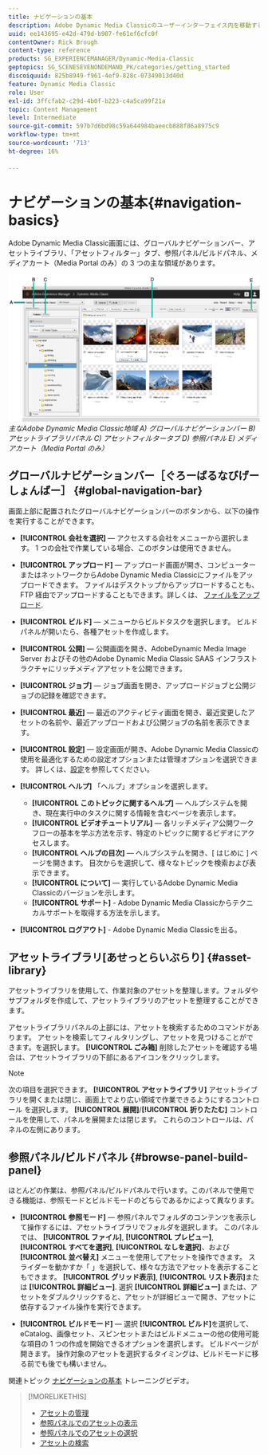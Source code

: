 ```yaml
---
title: ナビゲーションの基本
description: Adobe Dynamic Media Classicのユーザーインターフェイス内を移動する方法について説明します。
uuid: ee143695-e42d-479d-b907-fe61ef6cfc0f
contentOwner: Rick Brough
content-type: reference
products: SG_EXPERIENCEMANAGER/Dynamic-Media-Classic
geptopics: SG_SCENESEVENONDEMAND_PK/categories/getting_started
discoiquuid: 825b8949-f961-4ef9-828c-07349013d40d
feature: Dynamic Media Classic
role: User
exl-id: 3ffcfab2-c29d-4b0f-b223-c4a5ca99f21a
topic: Content Management
level: Intermediate
source-git-commit: 597b7d6bd98c59a644984baeecb888f86a8975c9
workflow-type: tm+mt
source-wordcount: '713'
ht-degree: 16%

---
```


# ナビゲーションの基本{#navigation-basics}

Adobe Dynamic Media Classic画面には、グローバルナビゲーションバー、アセットライブラリ、「アセットフィルター」タブ、参照パネル/ビルドパネル、メディアカート（Media Portal のみ）の 3 つの主な領域があります。

![ナビゲーションの基本](/help/using/assets/gs_navigation_basics_popup_popup.png)
*主なAdobe Dynamic Media Classic地域*
*A) グローバルナビゲーションバー B) アセットライブラリパネル C) アセットフィルタータブ D) 参照パネル E) メディアカート（Media Portal のみ）*

## グローバルナビゲーションバー［ぐろーばるなびげーしょんばー］ {#global-navigation-bar}

画面上部に配置されたグローバルナビゲーションバーのボタンから、以下の操作を実行することができます。

* **[!UICONTROL 会社を選択]**  — アクセスする会社をメニューから選択します。 1 つの会社で作業している場合、このボタンは使用できません。

* **[!UICONTROL アップロード]**  — アップロード画面が開き、コンピューターまたはネットワークからAdobe Dynamic Media Classicにファイルをアップロードできます。 ファイルはデスクトップからアップロードすることも、FTP 経由でアップロードすることもできます。詳しくは、 [ファイルをアップロード](/help/using/uploading-files.md).

* **[!UICONTROL ビルド]**  — メニューからビルドタスクを選択します。 ビルドパネルが開いたら、各種アセットを作成します。

* **[!UICONTROL 公開]**  — 公開画面を開き、AdobeDynamic Media Image Server およびその他のAdobe Dynamic Media Classic SAAS インフラストラクチャにリッチメディアアセットを公開できます。

* **[!UICONTROL ジョブ]**  — ジョブ画面を開き、アップロードジョブと公開ジョブの記録を確認できます。

* **[!UICONTROL 最近]**  — 最近のアクティビティ画面を開き、最近変更したアセットの名前や、最近アップロードおよび公開ジョブの名前を表示できます。

* **[!UICONTROL 設定]**  — 設定画面が開き、Adobe Dynamic Media Classicの使用を最適化するための設定オプションまたは管理オプションを選択できます。 詳しくは、[設定](/help/using/setup-basics.md)を参照してください。

* **[!UICONTROL ヘルプ]** 「ヘルプ」オプションを選択します。

   * **[!UICONTROL このトピックに関するヘルプ]**  — ヘルプシステムを開き、現在実行中のタスクに関する情報を含むページを表示します。
   * **[!UICONTROL ビデオチュートリアル]**  — 各リッチメディア公開ワークフローの基本を学ぶ方法を示す、特定のトピックに関するビデオにアクセスします。
   * **[!UICONTROL ヘルプの目次]**  — ヘルプシステムを開き、[ はじめに ] ページを開きます。 目次からを選択して、様々なトピックを検索および表示できます。
   * **[!UICONTROL について]**  — 実行しているAdobe Dynamic Media Classicのバージョンを示します。
   * **[!UICONTROL サポート]** - Adobe Dynamic Media Classicからテクニカルサポートを取得する方法を示します。

* **[!UICONTROL ログアウト]** - Adobe Dynamic Media Classicを出る。

## アセットライブラリ[あせっとらいぶらり] {#asset-library}

アセットライブラリを使用して、作業対象のアセットを整理します。フォルダやサブフォルダを作成して、アセットライブラリのアセットを整理することができます。

アセットライブラリパネルの上部には、アセットを検索するためのコマンドがあります。 アセットを検索してフィルタリングし、アセットを見つけることができます。を選択します。 **[!UICONTROL ごみ箱]** 削除したアセットを確認する場合は、アセットライブラリの下部にあるアイコンをクリックします。

>[!NOTE]
>
>次の項目を選択できます。 **[!UICONTROL アセットライブラリ]** アセットライブラリを開くまたは閉じ、画面上でより広い領域で作業できるようにするコントロール を選択します。 **[!UICONTROL 展開]**/**[!UICONTROL 折りたたむ]** コントロールを使用して、パネルを展開または閉じます。 これらのコントロールは、パネルの左側にあります。

## 参照パネル/ビルドパネル {#browse-panel-build-panel}

ほとんどの作業は、参照パネル/ビルドパネルで行います。このパネルで使用できる機能は、参照モードとビルドモードのどちらであるかによって異なります。

* **[!UICONTROL 参照モード]**  — 参照パネルでフォルダのコンテンツを表示して操作するには、アセットライブラリでフォルダを選択します。 このパネルでは、 **[!UICONTROL ファイル]**, **[!UICONTROL プレビュー]**, **[!UICONTROL すべてを選択]**, **[!UICONTROL なしを選択]**、および **[!UICONTROL 並べ替え]** メニューを使用してアセットを操作できます。 スライダーを動かすか「 」を選択して、様々な方法でアセットを表示することもできます。 **[!UICONTROL グリッド表示]**, **[!UICONTROL リスト表示]**&#x200B;または **[!UICONTROL 詳細ビュー]**. 選択 **[!UICONTROL 詳細ビュー]** または、アセットをダブルクリックすると、アセットが詳細ビューで開き、アセットに依存するファイル操作を実行できます。

* **[!UICONTROL ビルドモード]**  — 選択 **[!UICONTROL ビルド]**&#x200B;を選択して、eCatalog、画像セット、スピンセットまたはビルドメニューの他の使用可能な項目の 1 つの作成を開始できるオプションを選択します。 ビルドページが開きます。 操作対象のアセットを選択するタイミングは、ビルドモードに移る前でも後でも構いません。

関連トピック [ナビゲーションの基本](https://s7d5.scene7.com/s7viewers/html5/VideoViewer.html?videoserverurl=https://s7d5.scene7.com/is/content/&amp;emailurl=https://s7d5.scene7.com/s7/emailFriend&amp;serverUrl=https://s7d5.scene7.com/is/image/&amp;config=Scene7SharedAssets/Universal_HTML5_Video&amp;contenturl=https://s7d5.scene7.com/skins/&amp;asset=S7tutorials/571_Navigation%20Basics_converted%20renamed_Getting%20Started-AVS) トレーニングビデオ。

>[!MORELIKETHIS]
>
>* [アセットの管理](about-managing-assets.md)
>* [参照パネルでのアセットの表示](viewing-assets-browse-panel.md#viewing_assets_in_the_browse_panel)
>* [参照パネルでのアセットの選択](selecting-assets-browse-panel.md#selecting_assets_in_the_browse_panel)
>* [アセットの検索](searching-assets.md#searching_assets)
